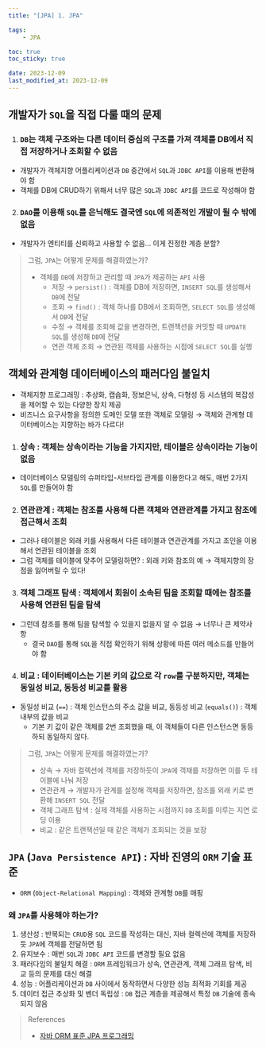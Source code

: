 ```yaml
---
title: "[JPA] 1. JPA"

tags:
    - JPA

toc: true
toc_sticky: true

date: 2023-12-09
last_modified_at: 2023-12-09
---
```


## 개발자가 ```SQL```을 직접 다룰 때의 문제

1. ### ```DB```는 객체 구조와는 다른 데이터 중심의 구조를 가져 객체를 DB에서 직접 저장하거나 조회할 수 없음
- 개발자가 객체지향 어플리케이션과 ```DB``` 중간에서 ```SQL```과 ```JDBC API```를 이용해 변환해야 함
- 객체를 DB에 CRUD하기 위해서 너무 많은 ```SQL```과 ```JDBC API```를 코드로 작성해야 함

2. ### ```DAO```를 이용해 ```SQL```를 은닉해도 결국엔 ```SQL```에 의존적인 개발이 될 수 밖에 없음
- 개발자가 엔티티를 신뢰하고 사용할 수 없음... 이게 진정한 계층 분할?

> 그럼, ```JPA```는 어떻게 문제를 해결하였는가?
>
> - 객체를 ```DB```에 저장하고 관리할 때 ```JPA```가 제공하는 ```API``` 사용
>   - 저장 → ```persist()``` : 객체를 DB에 저장하면, ```INSERT SQL```를 생성해서 ```DB```에 전달
>   - 조회 → ```find()``` : 객체 하나를 DB에서 조회하면, ```SELECT SQL```를 생성해서 ```DB```에 전달
>   - 수정 → 객체를 조회해 값을 변경하면, 트랜잭션을 커밋할 때 ```UPDATE SQL```를 생성해 ```DB```에 전달
>   - 연관 객체 조회 → 연관된 객체를 사용하는 시점에 ```SELECT SQL```를 실행

## 객체와 관계형 데이터베이스의 패러다임 불일치
- 객체지향 프로그래밍 : 추상화, 캡슙화, 정보은닉, 상속, 다형성 등 시스템의 복잡성을 제어할 수 있는 다양한 장치 제공
- 비즈니스 요구사항을 정의한 도메인 모델 또한 객체로 모델링 → 객체와 관계형 데이터베이스는 지향하는 바가 다르다!

1. ### 상속 : 객체는 상속이라는 기능을 가지지만, 테이블은 상속이라는 기능이 없음
  - 데이터베이스 모델링의 슈퍼타입-서브타입 관계를 이용한다고 해도, 매번 2가지 ```SQL```를 만들어야 함

2. ### 연관관계 : 객체는 참조를 사용해 다른 객체와 연관관계를 가지고 참조에 접근해서 조회
  - 그러나 테이블은 외래 키를 사용해서 다른 테이블과 연관관계를 가지고 조인을 이용해서 연관된 테이블을 조회
  - 그럼 객체를 테이블에 맞추어 모델링하면? : 외래 키와 참조의 예 → 객체지향의 장점을 잃어버릴 수 있다!

3. ### 객체 그래프 탐색 : 객체에서 회원이 소속된 팀을 조회할 때에는 참조를 사용해 연관된 팀을 탐색
- 그런데 참조를 통해 팀을 탐색할 수 있을지 없을지 알 수 없음 → 너무나 큰 제약사항
  - 결국 ```DAO```를 통해 ```SQL```을 직접 확인하기 위해 상황에 따른 여러 메소드를 만들어야 함

4. ### 비교 : 데이터베이스는 기본 키의 값으로 각 ```row```를 구분하지만, 객체는 동일성 비교, 동등성 비교를 활용
- 동일성 비교 (```==```) : 객체 인스턴스의 주소 값을 비교, 동등성 비교 (```equals()```) : 객체 내부의 값을 비교
  - 기본 키 값이 같은 객체를 2번 조회했을 때, 이 객체들이 다른 인스턴스면 동등하되 동일하지 않다.

> 그럼, ```JPA```는 어떻게 문제를 해결하였는가?
>
> - 상속 → 자바 컬렉션에 객체를 저장하듯이 ```JPA```에 객채를 저장하면 이를 두 테이블에 나눠 저장
> - 연관관계 → 개발자가 관계를 설정해 객체를 저장하면, 참조를 외래 키로 변환해 ```INSERT SQL``` 전달
> - 객체 그래프 탐색 : 실제 객체를 사용하는 시점까지 ```DB``` 조회를 미루는 지연 로딩 이용
> - 비교 : 같은 트랜잭션일 때 같은 객체가 조회되는 것을 보장

## ```JPA``` (```Java Persistence API```) : 자바 진영의 ```ORM``` 기술 표준
- ```ORM``` (```Object-Relational Mapping```) : 객체와 관계형 ```DB```를 매핑

### 왜 ```JPA```를 사용해야 하는가?
1. 생산성 : 반복되는 ```CRUD```용 ```SQL``` 코드를 작성하는 대신, 자바 컬렉션에 객체를 저장하듯 ```JPA```에 객체를 전달하면 됨     
2. 유지보수 : 매번 ```SQL```과 ```JDBC API``` 코드를 변경할 필요 없음
3. 패러다임의 불일치 해결 : ```ORM``` 프레임워크가 상속, 연관관계, 객체 그래프 탐색, 비교 등의 문제를 대신 해결
4. 성능 : 어플리케이션과 ```DB``` 사이에서 동작하면서 다양한 성능 최적화 기회를 제공
5. 데이터 접근 추상화 및 벤더 독립성 : ```DB``` 접근 계층을 제공해서 특정 ```DB``` 기술에 종속되지 않음

> References
>
> - <a href="https://www.aladin.co.kr/shop/wproduct.aspx?ItemId=62681446">자바 ORM 표준 JPA 프로그래밍</a>